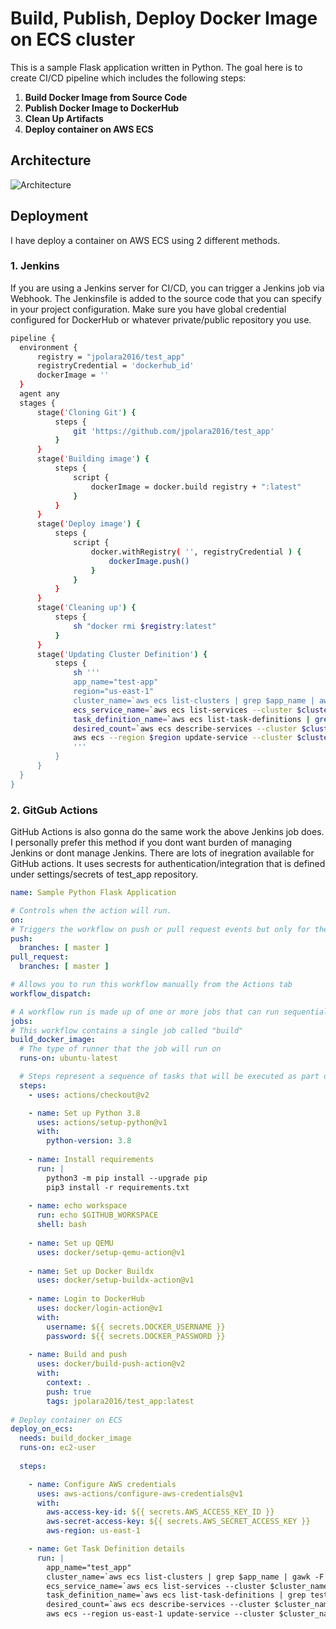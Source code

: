 # Build, Publish, Deploy Docker Image on ECS cluster

This is a sample Flask application written in Python. The goal here is to create CI/CD pipeline which includes the following steps:
  1. **Build Docker Image from Source Code**
  2. **Publish Docker Image to DockerHub**
  3. **Clean Up Artifacts**
  4. **Deploy container on AWS ECS**

## Architecture
![Architecture](CI-CD-using-Jenkins-and-Docker.png)


## Deployment
I have deploy a container on AWS ECS using 2 different methods.
  ### 1. **Jenkins**
  If you are using a Jenkins server for CI/CD, you can trigger a Jenkins job via Webhook. The Jenkinsfile is added to the source code that you can specify in your project configuration. Make sure you have global credential configured for DockerHub or whatever private/public repository you use.
  ```bash
  pipeline { 
    environment { 
        registry = "jpolara2016/test_app" 
        registryCredential = 'dockerhub_id' 
        dockerImage = '' 
    }
    agent any 
    stages {
        stage('Cloning Git') { 
            steps { 
                git 'https://github.com/jpolara2016/test_app' 
            }
        } 
        stage('Building image') { 
            steps { 
                script { 
                    dockerImage = docker.build registry + ":latest" 
                }
            } 
        }
        stage('Deploy image') { 
            steps { 
                script { 
                    docker.withRegistry( '', registryCredential ) { 
                        dockerImage.push() 
                    }
                } 
            }
        } 
        stage('Cleaning up') { 
            steps { 
                sh "docker rmi $registry:latest" 
            }
        }
        stage('Updating Cluster Definition') { 
            steps { 
                sh '''
                app_name="test-app"
                region="us-east-1"
                cluster_name=`aws ecs list-clusters | grep $app_name | awk -F "/" '{ print $2 }' | sed 's/"//'`
                ecs_service_name=`aws ecs list-services --cluster $cluster_name | awk -F "/" '{ print $3 }' | sed 's/"//' | sed '/^$/d'`
                task_definition_name=`aws ecs list-task-definitions | grep $app_name | awk -F: '{ print $6 }' | awk -F "/" '{ print $2 }'`
                desired_count=`aws ecs describe-services --cluster $cluster_name --services $ecs_service_name | grep desiredCount | tail -n 1 | awk -F ": " '{ print $2 }' | sed 's/,//'`
                aws ecs --region $region update-service --cluster $cluster_name --service $ecs_service_name --task-definition $task_definition_name --desired-count $desired_count --force-new-deployment
                '''
            }
        }
    }
}
  ```
 ### 2. **GitGub Actions**
  GitHub Actions is also gonna do the same work the above Jenkins job does. I personally prefer this method if you dont want burden of managing Jenkins or dont manage Jenkins. There are lots of inegration available for GitHub actions. It uses secrests for authentication/integration that is defined under settings/secrets of test_app repository. 
  ```yml
  name: Sample Python Flask Application

# Controls when the action will run. 
on:
  # Triggers the workflow on push or pull request events but only for the master branch
  push:
    branches: [ master ]
  pull_request:
    branches: [ master ]

  # Allows you to run this workflow manually from the Actions tab
  workflow_dispatch:

# A workflow run is made up of one or more jobs that can run sequentially or in parallel
jobs:
  # This workflow contains a single job called "build"
  build_docker_image:
    # The type of runner that the job will run on
    runs-on: ubuntu-latest

    # Steps represent a sequence of tasks that will be executed as part of the job
    steps:
      - uses: actions/checkout@v2

      - name: Set up Python 3.8
        uses: actions/setup-python@v1
        with:
          python-version: 3.8
          
      - name: Install requirements
        run: |
          python3 -m pip install --upgrade pip
          pip3 install -r requirements.txt
          
      - name: echo workspace
        run: echo $GITHUB_WORKSPACE
        shell: bash
        
      - name: Set up QEMU
        uses: docker/setup-qemu-action@v1
      
      - name: Set up Docker Buildx
        uses: docker/setup-buildx-action@v1
      
      - name: Login to DockerHub
        uses: docker/login-action@v1
        with:
          username: ${{ secrets.DOCKER_USERNAME }}
          password: ${{ secrets.DOCKER_PASSWORD }}
      
      - name: Build and push
        uses: docker/build-push-action@v2
        with:
          context: .
          push: true
          tags: jpolara2016/test_app:latest
          
# Deploy container on ECS          
  deploy_on_ecs:
    needs: build_docker_image
    runs-on: ec2-user
    
    steps:

      - name: Configure AWS credentials
        uses: aws-actions/configure-aws-credentials@v1
        with:
          aws-access-key-id: ${{ secrets.AWS_ACCESS_KEY_ID }}
          aws-secret-access-key: ${{ secrets.AWS_SECRET_ACCESS_KEY }}
          aws-region: us-east-1

      - name: Get Task Definition details
        run: |
          app_name="test_app"
          cluster_name=`aws ecs list-clusters | grep $app_name | gawk -F "/" '{ print $2 }' | sed 's/"//'`
          ecs_service_name=`aws ecs list-services --cluster $cluster_name | gawk -F "/" '{ print $3 }' | sed 's/"//' | sed '/^$/d'`
          task_definition_name=`aws ecs list-task-definitions | grep test_app | gawk -F: '{ print $6 }' | gawk -F "/" '{ print $2 }'`
          desired_count=`aws ecs describe-services --cluster $cluster_name --services $ecs_service_name | grep desiredCount | tail -n 1 | gawk -F ": " '{ print $2 }' | sed 's/,//'`
          aws ecs --region us-east-1 update-service --cluster $cluster_name --service $ecs_service_name --task-definition $task_definition_name --desired-count $desired_count --force-new-deployment
  ```
